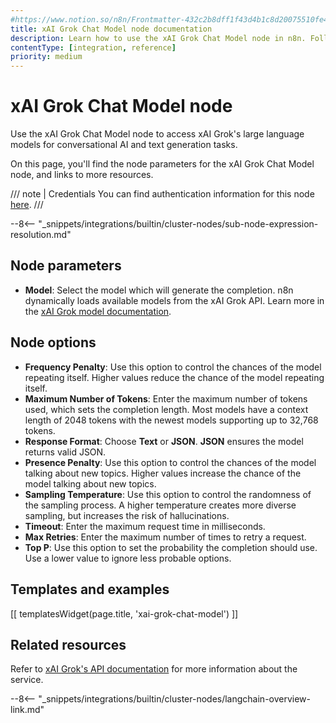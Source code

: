 ```yaml
---
#https://www.notion.so/n8n/Frontmatter-432c2b8dff1f43d4b1c8d20075510fe4
title: xAI Grok Chat Model node documentation
description: Learn how to use the xAI Grok Chat Model node in n8n. Follow technical documentation to integrate xAI Grok Chat Model node into your workflows.
contentType: [integration, reference]
priority: medium
---
```


# xAI Grok Chat Model node

Use the xAI Grok Chat Model node to access xAI Grok's large language models for conversational AI and text generation tasks.

On this page, you'll find the node parameters for the xAI Grok Chat Model node, and links to more resources.

/// note | Credentials 
You can find authentication information for this node [here](/integrations/builtin/credentials/xai.md).
///

--8<-- "_snippets/integrations/builtin/cluster-nodes/sub-node-expression-resolution.md"

## Node parameters

* **Model**: Select the model which will generate the completion. n8n dynamically loads available models from the xAI Grok API. Learn more in the [xAI Grok model documentation](https://docs.x.ai/docs/models).

## Node options

* **Frequency Penalty**: Use this option to control the chances of the model repeating itself. Higher values reduce the chance of the model repeating itself.
* **Maximum Number of Tokens**: Enter the maximum number of tokens used, which sets the completion length. Most models have a context length of 2048 tokens with the newest models supporting up to 32,768 tokens. 
* **Response Format**: Choose **Text** or **JSON**. **JSON** ensures the model returns valid JSON.
* **Presence Penalty**: Use this option to control the chances of the model talking about new topics. Higher values increase the chance of the model talking about new topics.
* **Sampling Temperature**: Use this option to control the randomness of the sampling process. A higher temperature creates more diverse sampling, but increases the risk of hallucinations.
* **Timeout**: Enter the maximum request time in milliseconds.
* **Max Retries**: Enter the maximum number of times to retry a request.
* **Top P**: Use this option to set the probability the completion should use. Use a lower value to ignore less probable options. 

## Templates and examples

<!-- see https://www.notion.so/n8n/Pull-in-templates-for-the-integrations-pages-37c716837b804d30a33b47475f6e3780 -->
[[ templatesWidget(page.title, 'xai-grok-chat-model') ]]

## Related resources

Refer to [xAI Grok's API documentation](https://docs.x.ai/docs/api-reference) for more information about the service.

--8<-- "_snippets/integrations/builtin/cluster-nodes/langchain-overview-link.md"

